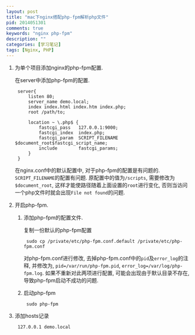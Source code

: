 ```yaml
---
layout: post
title: "mac下nginx搭配php-fpm解析php文件"
pid: 2014051301
comments: true
keywords: "nginx php-fpm"
description: ""
categories: [学习笔记]
tags: [Nginx, PHP]
---
```


1. 为单个项目添加nginx的php-fpm配置.

    在server中添加php-fpm的配置.

        server{
            listen 80;
            server_name demo.local;
            index index.html index.htm index.php;
            root /path/to;

            location ~ \.php$ {
                fastcgi_pass   127.0.0.1:9000;
                fastcgi_index  index.php;
                fastcgi_param  SCRIPT_FILENAME  $document_root$fastcgi_script_name;
                include        fastcgi_params;
            }
        }

    在nginx.conf中的默认配置中, 对于php-fpm的配置是有问题的. `SCRIPT_FILENAME`的配置有问题. 原配置中的值为`/scripts`, 需要修改为`$document_root`, 这样才能使路径随着上面设置的`root`进行变化, 否则当访问一个php文件时就会出现`File not found`的问题.

2. 开启php-fpm.

    1. 添加php-fpm的配置文件.

        复制一份默认的php-fpm配置

            sudo cp /private/etc/php-fpm.conf.default /private/etc/php-fpm.conf

        对php-fpm.conf进行修改, 去掉php-fpm.conf中的`pid`及`error_log`的注释, 并修改为, `pid=/var/run/php-fpm.pid`, `error_log=/var/log/php-fpm.log`. 如果不重新对此两项进行配置, 可能会出现由于默认目录不存在, 导致php-fpm启动不成功的问题.

    2. 启动php-fpm

            sudo php-fpm

3. 添加hosts记录

        127.0.0.1 demo.local